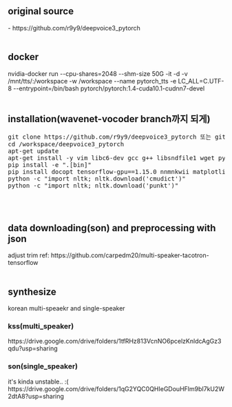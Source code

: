 <h2>original source</h2>
- https://github.com/r9y9/deepvoice3_pytorch
</br></br>

<h2>docker</h2>
nvidia-docker run --cpu-shares=2048 --shm-size 50G -it -d -v /mnt/tts/:/workspace -w /workspace --name pytorch_tts -e LC_ALL=C.UTF-8 --entrypoint=/bin/bash pytorch/pytorch:1.4-cuda10.1-cudnn7-devel
</br></br>

<h2>installation(wavenet-vocoder branch까지 되게)</h2>
<pre>
git clone https://github.com/r9y9/deepvoice3_pytorch 또는 git clone -b wavenet-vocoder https://github.com/r9y9/deepvoice3_pytorch.git
cd /workspace/deepvoice3_pytorch
apt-get update
apt-get install -y vim libc6-dev gcc g++ libsndfile1 wget python3-pyqt5 make
pip install -e ".[bin]"
pip install docopt tensorflow-gpu==1.15.0 nnmnkwii matplotlib tensorboardX PyQt5 pybind11 python-mecab-ko g2pk wavenet_vocoder
python -c "import nltk; nltk.download('cmudict')"
python -c "import nltk; nltk.download('punkt')"
</pre>
</br></br>

<h2>data downloading(son) and preprocessing with json</h2>
adjust trim
ref: https://github.com/carpedm20/multi-speaker-tacotron-tensorflow
</br></br>

<h2>synthesize</h2>
korean multi-speaekr and single-speaker
<h3>kss(multi_speaker)</h3>
https://drive.google.com/drive/folders/1tfRHz813VcnNO6pcelzKnldcAgGz3qdu?usp=sharing
</br>
<h3>son(single_speaker)</h3>
it's kinda unstable.. :(
https://drive.google.com/drive/folders/1qG2YQC0QHIeGDouHFlm9bI7kU2W2dtA8?usp=sharing
